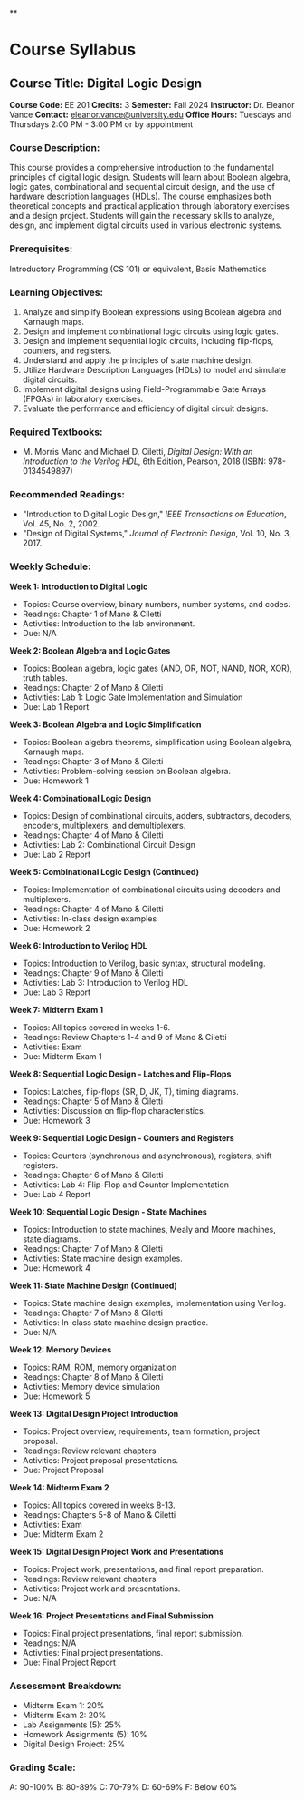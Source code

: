 **
# Course Syllabus
## Course Title: Digital Logic Design
**Course Code:** EE 201
**Credits:** 3
**Semester:** Fall 2024
**Instructor:** Dr. Eleanor Vance
**Contact:** eleanor.vance@university.edu
**Office Hours:** Tuesdays and Thursdays 2:00 PM - 3:00 PM or by appointment

### Course Description:
This course provides a comprehensive introduction to the fundamental principles of digital logic design. Students will learn about Boolean algebra, logic gates, combinational and sequential circuit design, and the use of hardware description languages (HDLs). The course emphasizes both theoretical concepts and practical application through laboratory exercises and a design project. Students will gain the necessary skills to analyze, design, and implement digital circuits used in various electronic systems.

### Prerequisites:
Introductory Programming (CS 101) or equivalent, Basic Mathematics

### Learning Objectives:
1.  Analyze and simplify Boolean expressions using Boolean algebra and Karnaugh maps.
2.  Design and implement combinational logic circuits using logic gates.
3.  Design and implement sequential logic circuits, including flip-flops, counters, and registers.
4.  Understand and apply the principles of state machine design.
5.  Utilize Hardware Description Languages (HDLs) to model and simulate digital circuits.
6.  Implement digital designs using Field-Programmable Gate Arrays (FPGAs) in laboratory exercises.
7.  Evaluate the performance and efficiency of digital circuit designs.

### Required Textbooks:
- M. Morris Mano and Michael D. Ciletti, *Digital Design: With an Introduction to the Verilog HDL*, 6th Edition, Pearson, 2018 (ISBN: 978-0134549897)

### Recommended Readings:
-   "Introduction to Digital Logic Design," *IEEE Transactions on Education*, Vol. 45, No. 2, 2002.
-   "Design of Digital Systems," *Journal of Electronic Design*, Vol. 10, No. 3, 2017.

### Weekly Schedule:
**Week 1: Introduction to Digital Logic**
- Topics: Course overview, binary numbers, number systems, and codes.
- Readings: Chapter 1 of Mano & Ciletti
- Activities: Introduction to the lab environment.
- Due: N/A

**Week 2: Boolean Algebra and Logic Gates**
- Topics: Boolean algebra, logic gates (AND, OR, NOT, NAND, NOR, XOR), truth tables.
- Readings: Chapter 2 of Mano & Ciletti
- Activities: Lab 1: Logic Gate Implementation and Simulation
- Due: Lab 1 Report

**Week 3: Boolean Algebra and Logic Simplification**
- Topics: Boolean algebra theorems, simplification using Boolean algebra, Karnaugh maps.
- Readings: Chapter 3 of Mano & Ciletti
- Activities: Problem-solving session on Boolean algebra.
- Due: Homework 1

**Week 4: Combinational Logic Design**
- Topics: Design of combinational circuits, adders, subtractors, decoders, encoders, multiplexers, and demultiplexers.
- Readings: Chapter 4 of Mano & Ciletti
- Activities: Lab 2: Combinational Circuit Design
- Due: Lab 2 Report

**Week 5: Combinational Logic Design (Continued)**
- Topics: Implementation of combinational circuits using decoders and multiplexers.
- Readings: Chapter 4 of Mano & Ciletti
- Activities: In-class design examples
- Due: Homework 2

**Week 6: Introduction to Verilog HDL**
- Topics: Introduction to Verilog, basic syntax, structural modeling.
- Readings: Chapter 9 of Mano & Ciletti
- Activities: Lab 3: Introduction to Verilog HDL
- Due: Lab 3 Report

**Week 7: Midterm Exam 1**
- Topics: All topics covered in weeks 1-6.
- Readings: Review Chapters 1-4 and 9 of Mano & Ciletti
- Activities: Exam
- Due: Midterm Exam 1

**Week 8: Sequential Logic Design - Latches and Flip-Flops**
- Topics: Latches, flip-flops (SR, D, JK, T), timing diagrams.
- Readings: Chapter 5 of Mano & Ciletti
- Activities: Discussion on flip-flop characteristics.
- Due: Homework 3

**Week 9: Sequential Logic Design - Counters and Registers**
- Topics: Counters (synchronous and asynchronous), registers, shift registers.
- Readings: Chapter 6 of Mano & Ciletti
- Activities: Lab 4: Flip-Flop and Counter Implementation
- Due: Lab 4 Report

**Week 10: Sequential Logic Design - State Machines**
- Topics: Introduction to state machines, Mealy and Moore machines, state diagrams.
- Readings: Chapter 7 of Mano & Ciletti
- Activities: State machine design examples.
- Due: Homework 4

**Week 11: State Machine Design (Continued)**
- Topics: State machine design examples, implementation using Verilog.
- Readings: Chapter 7 of Mano & Ciletti
- Activities: In-class state machine design practice.
- Due: N/A

**Week 12: Memory Devices**
- Topics: RAM, ROM, memory organization
- Readings: Chapter 8 of Mano & Ciletti
- Activities: Memory device simulation
- Due: Homework 5

**Week 13: Digital Design Project Introduction**
- Topics: Project overview, requirements, team formation, project proposal.
- Readings: Review relevant chapters
- Activities: Project proposal presentations.
- Due: Project Proposal

**Week 14: Midterm Exam 2**
- Topics: All topics covered in weeks 8-13.
- Readings: Chapters 5-8 of Mano & Ciletti
- Activities: Exam
- Due: Midterm Exam 2

**Week 15: Digital Design Project Work and Presentations**
- Topics: Project work, presentations, and final report preparation.
- Readings: Review relevant chapters
- Activities: Project work and presentations.
- Due: N/A

**Week 16: Project Presentations and Final Submission**
- Topics: Final project presentations, final report submission.
- Readings: N/A
- Activities: Final project presentations.
- Due: Final Project Report

### Assessment Breakdown:
-   Midterm Exam 1: 20%
-   Midterm Exam 2: 20%
-   Lab Assignments (5): 25%
-   Homework Assignments (5): 10%
-   Digital Design Project: 25%

### Grading Scale:
A: 90-100%
B: 80-89%
C: 70-79%
D: 60-69%
F: Below 60%